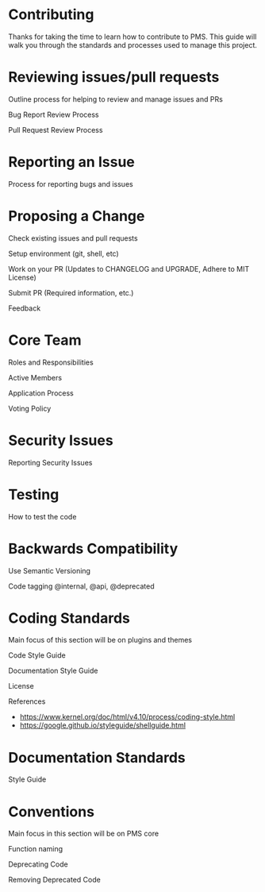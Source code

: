 Contributing
============

Thanks for taking the time to learn how to contribute to PMS. This guide will
walk you through the standards and processes used to manage this project.

# Reviewing issues/pull requests

Outline process for helping to review and manage issues and PRs

Bug Report Review Process

Pull Request Review Process

# Reporting an Issue

Process for reporting bugs and issues

# Proposing a Change

Check existing issues and pull requests

Setup environment (git, shell, etc)

Work on your PR (Updates to CHANGELOG and UPGRADE, Adhere to MIT License)

Submit PR (Required information, etc.)

Feedback

# Core Team

Roles and Responsibilities

Active Members

Application Process

Voting Policy

# Security Issues

Reporting Security Issues

# Testing

How to test the code

# Backwards Compatibility

Use Semantic Versioning

Code tagging @internal, @api, @deprecated

# Coding Standards

Main focus of this section will be on plugins and themes

Code Style Guide

Documentation Style Guide

License

References
* https://www.kernel.org/doc/html/v4.10/process/coding-style.html
* https://google.github.io/styleguide/shellguide.html

# Documentation Standards

Style Guide

# Conventions

Main focus in this section will be on PMS core

Function naming

Deprecating Code

Removing Deprecated Code
